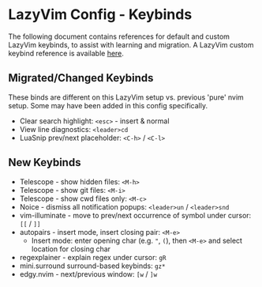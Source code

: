 # LazyVim Config - Keybinds

The following document contains references for default and custom LazyVim
keybinds, to assist with learning and migration. A LazyVim custom keybind
reference is available [here](https://www.lazyvim.org/keymaps).

## Migrated/Changed Keybinds

These binds are different on this LazyVim setup vs. previous 'pure' nvim setup.
Some may have been added in this config specifically.

- Clear search highlight: `<esc>` - insert & normal
- View line diagnostics: `<leader>cd`
- LuaSnip prev/next placeholder: `<C-h>` / `<C-l>`

## New Keybinds

- Telescope - show hidden files: `<M-h>`
- Telescope - show git files: `<M-i>`
- Telescope - show cwd files only: `<M-c>`
- Noice - dismiss all notification popups: `<leader>un` / `<leader>snd`
- vim-illuminate - move to prev/next occurrence of symbol under cursor: `[[` / `]]`
- autopairs - insert mode, insert closing pair: `<M-e>`
  - Insert mode: enter opening char (e.g. `"`, `(`), then `<M-e>` and select location for closing char
- regexplainer - explain regex under cursor: `gR`
- mini.surround surround-based keybinds: `gz*`
- edgy.nvim - next/previous window: `[w` / `]w`
